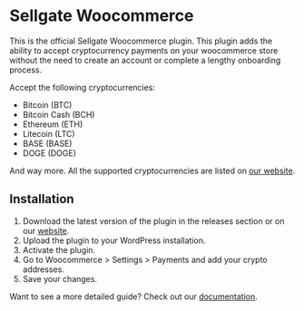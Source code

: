 # Sellgate Woocommerce

This is the official Sellgate Woocommerce plugin. This plugin adds the ability to accept cryptocurrency payments on your woocommerce store without the need to create an account or complete a lengthy onboarding process.

Accept the following cryptocurrencies:

- Bitcoin (BTC)
- Bitcoin Cash (BCH)
- Ethereum (ETH)
- Litecoin (LTC)
- BASE (BASE)
- DOGE (DOGE)

And way more. All the supported cryptocurrencies are listed on [our website](https://sellgate.io/docs/cryptocurrencies).

## Installation

1. Download the latest version of the plugin in the releases section or on our [website](https://sellgate.io/docs/woocommerce).
2. Upload the plugin to your WordPress installation.
3. Activate the plugin.
4. Go to Woocommerce > Settings > Payments and add your crypto addresses.
5. Save your changes.

Want to see a more detailed guide? Check out our [documentation](https://sellgate.io/docs/woocommerce).


